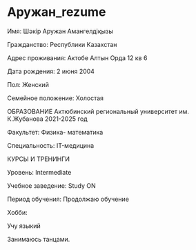 # Aружан_rezume
Имя: Шәкір Аружан Амангелдіқызы

 Гражданство: Республики Казахстан

 Адрес проживания: Актобе Алтын Орда 12 кв 6 

 Дата рождения: 2 июня 2004 
 
 Пол: Женский

 Семейное положение: Холостая

ОБРАЗОВАНИЕ
Актюбинский региональный университет им. К.Жубанова 2021-2025 год

Факультет: Физика- математика

Специальность: IT-медицина

КУРСЫ И ТРЕНИНГИ

Уровень: Intermediate

Учебное заведение: Study ON

Период обучения: Продолжаю обучение

 Хобби:
 
Учу языкий
 
 Занимаюсь танцами.
